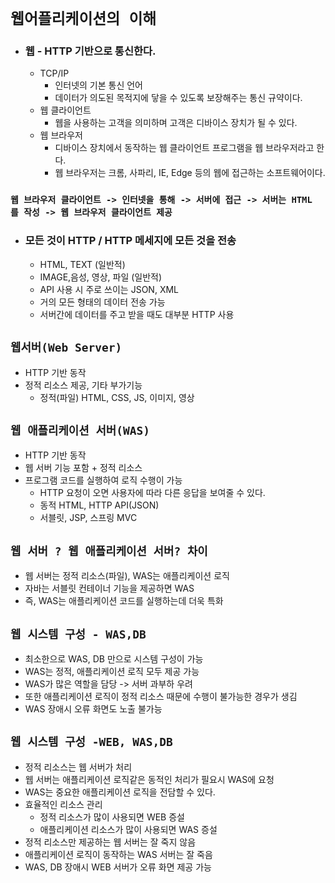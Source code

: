# `웹어플리케이션의 이해 `

- ### 웹 - HTTP 기반으로 통신한다.
    - TCP/IP
      - 인터넷의 기본 통신 언어 
      - 데이터가 의도된 목적지에 닿을 수 있도록 보장해주는 통신 규약이다.
    - 웹 클라이언트 
        - 웹을 사용하는 고객을 의미하며 고객은 디바이스 장치가 될 수 있다.
    - 웹 브라우저
        - 디바이스 장치에서 동작하는 웹 클라이언트 프로그램을 웹 브라우저라고 한다.
        - 웹 브라우저는 크롬, 사파리, IE, Edge 등의 웹에 접근하는 소프트웨어이다.
### `웹 브라우저 클라이언트 -> 인터넷을 통해 -> 서버에 접근 -> 서버는 HTML 를 작성 -> 웹 브라우저 클라이언트 제공`
- ### 모든 것이 HTTP / HTTP 메세지에 모든 것을 전송
    - HTML, TEXT (일반적)
    - IMAGE,음성, 영상, 파일 (일반적)
    - API 사용 시 주로 쓰이는 JSON, XML
    - 거의 모든 형태의 데이터 전송 가능
    - 서버간에 데이터를 주고 받을 때도 대부분 HTTP 사용

## `웹서버(Web Server)`
- HTTP 기반 동작
- 정적 리소스 제공, 기타 부가기능
  - 정적(파일) HTML, CSS, JS, 이미지, 영상

## `웹 애플리케이션 서버(WAS)`
- HTTP 기반 동작
- 웹 서버 기능 포함  + 정적 리소스
- 프로그램 코드를 실행하여 로직 수행이 가능
    - HTTP 요청이 오면 사용자에 따라 다른 응답을 보여줄 수 있다.
    - 동적 HTML, HTTP API(JSON)
    - 서블릿, JSP, 스프링 MVC
## `웹 서버 ? 웹 애플리케이션 서버? 차이`
- 웹 서버는 정적 리소스(파일), WAS는 애플리케이션 로직
- 자바는 서블릿 컨테이너 기능을 제공하면 WAS
- 즉, WAS는 애플리케이션 코드를 실행하는데 더욱 특화

## `웹 시스템 구성 - WAS,DB`
- 최소한으로 WAS, DB 만으로 시스템 구성이 가능
- WAS는 정적, 애플리케이션 로직 모두 제공 가능
- WAS가 많은 역할을 담당 -> 서버 과부하 우려
- 또한 애플리케이션 로직이 정적 리소스 때문에 수행이 불가능한 경우가 생김
- WAS 장애시 오류 화면도 노출 불가능

## `웹 시스템 구성 -WEB, WAS,DB`
- 정적 리소스는 웹 서버가 처리
- 웹 서버는 애플리케이션 로직같은 동적인 처리가 필요시 WAS에 요청
- WAS는 중요한 애플리케이션 로직을 전담할 수 있다.
- 효율적인 리소스 관리
    - 정적 리소스가 많이 사용되면 WEB 증설
    - 애플리케이션 리소스가 많이 사용되면 WAS 증설
- 정적 리소스만 제공하는 웹 서버는 잘 죽지 않음
- 애플리케이션 로직이 동작하는 WAS 서버는 잘 죽음
- WAS, DB 장애시 WEB 서버가 오류 화면 제공 가능 
